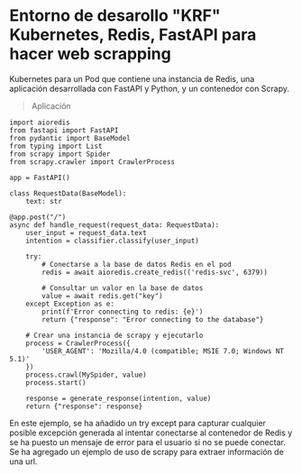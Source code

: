 # Entorno de desarollo "KRF" Kubernetes, Redis, FastAPI para hacer web scrapping

Kubernetes para un Pod que contiene una instancia de Redis, una aplicación desarrollada con FastAPI y Python, y un contenedor con Scrapy.

>Aplicación

    import aioredis
    from fastapi import FastAPI
    from pydantic import BaseModel
    from typing import List
    from scrapy import Spider
    from scrapy.crawler import CrawlerProcess
    
    app = FastAPI()

    class RequestData(BaseModel):
        text: str

    @app.post("/")
    async def handle_request(request_data: RequestData):
        user_input = request_data.text
        intention = classifier.classify(user_input)

        try:
            # Conectarse a la base de datos Redis en el pod
            redis = await aioredis.create_redis(('redis-svc', 6379))

            # Consultar un valor en la base de datos
            value = await redis.get("key")
        except Exception as e:
            print(f'Error connecting to redis: {e}')
            return {"response": "Error connecting to the database"}

        # Crear una instancia de scrapy y ejecutarlo
        process = CrawlerProcess({
            'USER_AGENT': 'Mozilla/4.0 (compatible; MSIE 7.0; Windows NT 5.1)'
        })
        process.crawl(MySpider, value)
        process.start()

        response = generate_response(intention, value)
        return {"response": response}
    
En este ejemplo, se ha añadido un try except para capturar cualquier posible excepción generada al intentar conectarse al contenedor de Redis y se ha puesto un mensaje de error para el usuario si no se puede conectar. Se ha agregado un ejemplo de uso de scrapy para extraer información de una url.
